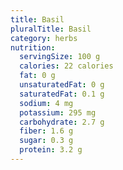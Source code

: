 ```yaml
---
title: Basil
pluralTitle: Basil
category: herbs
nutrition:
  servingSize: 100 g
  calories: 22 calories
  fat: 0 g
  unsaturatedFat: 0 g
  saturatedFat: 0.1 g
  sodium: 4 mg
  potassium: 295 mg
  carbohydrate: 2.7 g
  fiber: 1.6 g
  sugar: 0.3 g
  protein: 3.2 g
---
```

